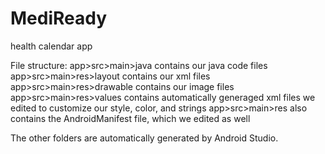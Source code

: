 # MediReady
health calendar app

File structure: app>src>main>java contains our java code files app>src>main>res>layout contains our xml files app>src>main>res>drawable contains our image files app>src>main>res>values contains automatically generaged xml files we edited to customize our style, color, and strings app>src>main>res also contains the AndroidManifest file, which we edited as well

The other folders are automatically generated by Android Studio.
